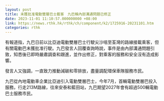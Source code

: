 ```yaml
---
layout: post
title: 未獲批准電動雙層巴士載客　九巴稱內部溝通問題已修正
date: 2023-11-01 11:10:57.000000000 +08:00
link: https://news.rthk.hk/rthk/ch/component/k2/1725916-20231101.htm
categories: rthk
---
```


有報道指，九巴日前以比亞迪電動雙層巴士行駛尖沙咀至荃灣的路線接載乘客，但有關電動巴未獲批准行駛。九巴發言人回覆查詢時說，事件是由內部溝通問題引致，知悉後已即時嚴肅調查和跟進，並作出修正，對乘客的服務和安全沒有造成影響。

發言人又強調，一直致力推動減碳和零排放，盡量調配環保車隊服務市民。

九巴從內地電動車企業比亞迪引入電動雙層巴士，今年7月，首輛電動雙層巴投入服務，行走213M路線，往來安泰和藍田站，九巴期望2027年會有超過500輛電動巴士服務市民。
